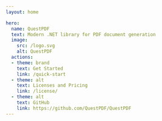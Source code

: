```yaml
---
layout: home

hero:
  name: QuestPDF
  text: Modern .NET library for PDF document generation
  image:
    src: /logo.svg
    alt: QuestPDF
  actions:
  - theme: brand
    text: Get Started
    link: /quick-start
  - theme: alt
    text: Licenses and Pricing
    link: /license/
  - theme: alt
    text: GitHub
    link: https://github.com/QuestPDF/QuestPDF
---
```


<script setup>
import HomePage from '../docs/.vitepress/theme/homepage/HomePage.vue';
</script>


<ClientOnly>
    <HomePage />
</ClientOnly>
